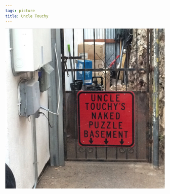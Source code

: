 ```yaml
---
tags: picture
title: Uncle Touchy
---
```


![uncletouchy](https://raw.githubusercontent.com/muneer78/muneer78.github.io/master/images/uncletouchy.jpeg)



